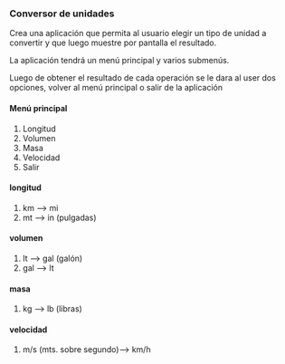 ### Conversor de unidades

Crea una aplicación que permita al usuario elegir un tipo de unidad a convertir y que luego muestre por pantalla el resultado.

La aplicación tendrá un menú principal y varios submenús.

Luego de obtener el resultado de cada operación se le dara al user dos opciones, volver al menú principal o salir de la aplicación

#### Menú principal

1. Longitud
2. Volumen
3. Masa
4. Velocidad
5. Salir

#### longitud

1. km --> mi
2. mt --> in (pulgadas)

#### volumen

1. lt --> gal (galón)
2. gal --> lt

#### masa

1. kg --> lb (libras)

#### velocidad

1. m/s (mts. sobre segundo)--> km/h

